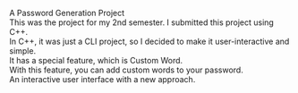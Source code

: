 A Password Generation Project  
This was the project for my 2nd semester. I submitted this project using C++.  
In C++, it was just a CLI project, so I decided to make it user-interactive and simple.  
It has a special feature, which is Custom Word.  
With this feature, you can add custom words to your password.  
An interactive user interface with a new approach.
